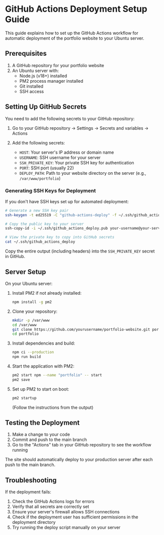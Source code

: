 # GitHub Actions Deployment Setup Guide

This guide explains how to set up the GitHub Actions workflow for automatic deployment of the portfolio website to your Ubuntu server.

## Prerequisites

1. A GitHub repository for your portfolio website
2. An Ubuntu server with:
   - Node.js (v18+) installed
   - PM2 process manager installed
   - Git installed
   - SSH access

## Setting Up GitHub Secrets

You need to add the following secrets to your GitHub repository:

1. Go to your GitHub repository → Settings → Secrets and variables → Actions
2. Add the following secrets:

   - `HOST`: Your server's IP address or domain name
   - `USERNAME`: SSH username for your server
   - `SSH_PRIVATE_KEY`: Your private SSH key for authentication
   - `PORT`: SSH port (usually 22)
   - `DEPLOY_PATH`: Path to your website directory on the server (e.g., `/var/www/portfolio`)

### Generating SSH Keys for Deployment

If you don't have SSH keys set up for automated deployment:

```bash
# Generate a new SSH key pair
ssh-keygen -t ed25519 -C "github-actions-deploy" -f ~/.ssh/github_actions_deploy

# Copy the public key to your server
ssh-copy-id -i ~/.ssh/github_actions_deploy.pub your-username@your-server-ip

# View the private key to copy into GitHub secrets
cat ~/.ssh/github_actions_deploy
```

Copy the entire output (including headers) into the `SSH_PRIVATE_KEY` secret in GitHub.

## Server Setup

On your Ubuntu server:

1. Install PM2 if not already installed:
   ```bash
   npm install -g pm2
   ```

2. Clone your repository:
   ```bash
   mkdir -p /var/www
   cd /var/www
   git clone https://github.com/yourusername/portfolio-website.git portfolio
   cd portfolio
   ```

3. Install dependencies and build:
   ```bash
   npm ci --production
   npm run build
   ```

4. Start the application with PM2:
   ```bash
   pm2 start npm --name "portfolio" -- start
   pm2 save
   ```

5. Set up PM2 to start on boot:
   ```bash
   pm2 startup
   ```
   (Follow the instructions from the output)

## Testing the Deployment

1. Make a change to your code
2. Commit and push to the main branch
3. Go to the "Actions" tab in your GitHub repository to see the workflow running

The site should automatically deploy to your production server after each push to the main branch.

## Troubleshooting

If the deployment fails:

1. Check the GitHub Actions logs for errors
2. Verify that all secrets are correctly set
3. Ensure your server's firewall allows SSH connections
4. Check if the deployment user has sufficient permissions in the deployment directory
5. Try running the deploy script manually on your server